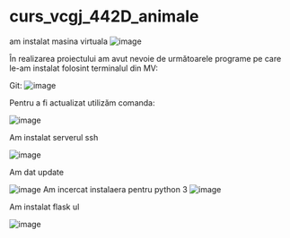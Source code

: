 # curs_vcgj_442D_animale

am instalat masina virtuala 
![image](https://github.com/ivchrisp/curs_vcgj_442D_animale/assets/134920872/e3703647-e8f0-4f0f-b03f-57bf4c5d7e92)

În realizarea proiectului am avut nevoie de următoarele programe pe care le-am instalat folosint terminalul din MV:

Git:
![image](https://github.com/ivchrisp/curs_vcgj_442D_animale/assets/134920872/ac2a0f77-37c8-4095-bfaf-d202d576881c)

Pentru a fi actualizat utilizăm comanda:

![image](https://github.com/ivchrisp/curs_vcgj_442D_animale/assets/134920872/57761059-b474-4a0b-a888-f8d006509749)


Am instalat serverul ssh

![image](https://github.com/ivchrisp/curs_vcgj_442D_animale/assets/134920872/1af0d8a9-7e68-4425-912c-87b00efbde7e)



Am dat update 

![image](https://github.com/ivchrisp/curs_vcgj_442D_animale/assets/134920872/7fc85447-5ba3-451f-b66d-382be9229f0d)
 Am incercat instalaera pentru python 3
 ![image](https://github.com/ivchrisp/curs_vcgj_442D_animale/assets/134920872/9a3c56a2-593d-4a15-a17a-7aa5224f04cd)
 
 
 Am instalat flask ul
 
 ![image](https://github.com/ivchrisp/curs_vcgj_442D_animale/assets/134920872/ce5eb3c8-d635-415f-a0c8-10b4044fb7d4)


